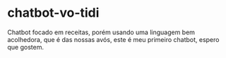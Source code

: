 # chatbot-vo-tidi
Chatbot focado em receitas, porém usando uma linguagem bem acolhedora, que é das nossas avós, este é meu primeiro chatbot, espero que gostem.
